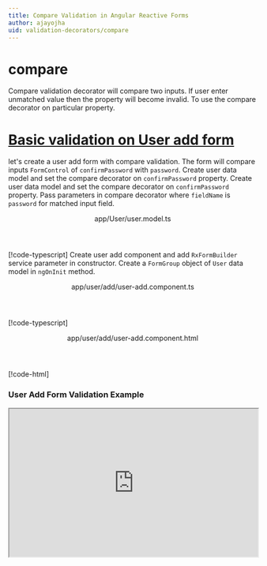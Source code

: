 ```yaml
---
title: Compare Validation in Angular Reactive Forms
author: ajayojha
uid: validation-decorators/compare
---
```

# compare
Compare validation decorator will compare two inputs. If user enter unmatched value then the property will become invalid. To use the compare decorator on particular property.
 
# [Basic validation on User add form  ](#tab/basic-validation-on-User-add-form)
let's create a user add form with compare validation. The form will compare inputs `FormControl` of `confirmPassword` with `password`. 
Create user data model and set the compare decorator on `confirmPassword` property.
Create user data model and set the compare decorator on `confirmPassword` property.
Pass parameters in compare decorator where `fieldName` is `password` for matched input field.
<header class="header-tab-title">app/User/user.model.ts</header>

[!code-typescript[](../../examples/reactive-form-validators/compare/rxweb-compare-validation-add-angular-reactive-form/src/app/user/user.model.ts?highlight=5)]
Create user add component and add `RxFormBuilder` service parameter in constructor. Create a `FormGroup` object of `User` data model in `ngOnInit` method.
<header class="header-tab-title">app/user/add/user-add.component.ts</header>

[!code-typescript[](../../examples/reactive-form-validators/compare/rxweb-compare-validation-add-angular-reactive-form/src/app/user/add/user-add.component.ts?highlight=17,21-22)]
<header class="header-tab-title">app/user/add/user-add.component.html</header>

[!code-html[](../../examples/reactive-form-validators/compare/rxweb-compare-validation-add-angular-reactive-form/src/app/user/add/user-add.component.html)]

<h3>User Add Form Validation Example</h3>
<iframe src="https://stackblitz.com/edit/rxweb-compare-validation-add-angular-reactive-form?embed=1&file=src/styles.css&hideExplorer=1&hideNavigation=1&view=preview" width="100%" height="300">

# [Basic validation on User edit  form](#tab/basic-validation-on-User-edit-form)
let's create a user edit form with compare validation. The form will compare inputs `FormControl` of `confirmPassword` with `password`. 
Create user data model and set the compare decorator on `confirmPassword` property.
Create user data model and set the compare decorator on `confirmPassword` property.
Pass parameters in compare decorator where `fieldName` is `password` for matched input field.
<header class="header-tab-title">app/User/user.model.ts</header>

[!code-typescript[](../../examples/reactive-form-validators/compare/rxweb-compare-validation-edit-angular-reactive-form/src/app/user/user.model.ts?highlight=5)]
Create user edit component and add `RxFormBuilder` and `HttpClient` service parameter  in constructor. On `ngOnInit` method get request method for getting data from json or server and that data pass in `this.formBuilder.formGroup<User>(User,user)`
<header class="header-tab-title">app/user/edit/user-edit.component.ts</header>

[!code-typescript[](../../examples/reactive-form-validators/compare/rxweb-compare-validation-edit-angular-reactive-form/src/app/user/edit/user-edit.component.ts?highlight=17,21-22)]
<header class="header-tab-title">app/user/edit/user-edit.component.html</header>

[!code-html[](../../examples/reactive-form-validators/compare/rxweb-compare-validation-edit-angular-reactive-form/src/app/user/edit/user-edit.component.html)]

<h3>User Edit Form Validation Example</h3>
<iframe src="https://stackblitz.com/edit/rxweb-compare-validation-edit-angular-reactive-form?embed=1&file=src/styles.css&hideExplorer=1&hideNavigation=1&view=preview" width="100%" height="300">

---

# CompareConfig 
Below options are use in the `@compare()` decorator. If needed then use the below options.


|Option | Description |
|--- | ---- |
|[fieldName](#fieldname) | Current property is matched with the particular property. so we need to pass particular property name. |
|[message](#message) | To override the global configuration message and show the custom message on particular control property. |

## fieldName 
Type :  `string` 

Current property is matched with the particular property. so we need to pass particular property name.
 
<header class="header-title">user.model.ts (User class property)</header>

[!code-typescript[](../../examples/reactive-form-validators/compare/complete-rxweb-compare-validation-add-angular-reactive-form/src/app/user/user.model.ts#L7-L8)]

## message 
Type :  `string` 

To override the global configuration message and show the custom message on particular control property.
 
<header class="header-title">user.model.ts (User class property)</header>

[!code-typescript[](../../examples/reactive-form-validators/compare/complete-rxweb-compare-validation-add-angular-reactive-form/src/app/user/user.model.ts#L7-L8)]


# compare Validation Complete Example
# [User Model](#tab/complete-user)
<header class="header-tab-title">app/user/user.model.ts</header>

[!code-typescript[](../../examples/reactive-form-validators/compare/complete-rxweb-compare-validation-add-angular-reactive-form/src/app/user/user.model.ts)]

# [Address Info Add Component](#tab/complete-user-add-component)
<header class="header-tab-title">app/user/add/user-add.component.ts</header>

[!code-typescript[](../../examples/reactive-form-validators/compare/complete-rxweb-compare-validation-add-angular-reactive-form/src/app/user/add/user-add.component.ts)]

# [Address Info Add Html Component](#tab/complete-user-add-html-component)
<header class="header-tab-title">app/user/add/user-add.component.html</header>

[!code-html[](../../examples/reactive-form-validators/compare/complete-rxweb-compare-validation-add-angular-reactive-form/src/app/user/add/user-add.component.html)]

# [Working Example](#tab/complete-working-example)
<iframe src="https://stackblitz.com/edit/complete-rxweb-compare-validation-add-angular-reactive-form?embed=1&file=src/app/user/user.model.ts&hideNavigation=1&view=preview" width="100%" height="500">

---

# Dynamic compare Validation Complete Example
# [User Model](#tab/dynamic-user)
<header class="header-tab-title">app/user/user.model.ts</header>

[!code-typescript[](../../examples/reactive-form-validators/compare/dynamic-rxweb-compare-validation-add-angular-reactive-form/src/app/user/user.model.ts)]

# [Address Info Add Component](#tab/dynamic-user-add-component)
<header class="header-tab-title">app/user/add/user-add.component.ts</header>

[!code-typescript[](../../examples/reactive-form-validators/compare/dynamic-rxweb-compare-validation-add-angular-reactive-form/src/app/user/add/user-add.component.ts)]

# [Address Info Add Html Component](#tab/dynamic-user-add-html-component)
<header class="header-tab-title">app/user/add/user-add.component.html</header>

[!code-html[](../../examples/reactive-form-validators/compare/dynamic-rxweb-compare-validation-add-angular-reactive-form/src/app/user/add/user-add.component.html)]

# [Working Example](#tab/dynamic-working-example)
<iframe src="https://stackblitz.com/edit/dynamic-rxweb-compare-validation-add-angular-reactive-form?embed=1&file=src/app/user/user.model.ts&hideNavigation=1&view=preview" width="100%" height="500">

---





